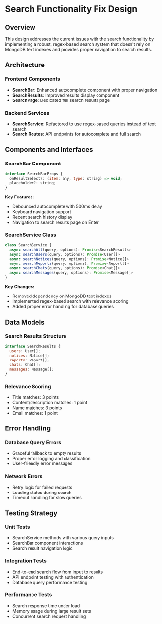 # Search Functionality Fix Design

## Overview

This design addresses the current issues with the search functionality by implementing a robust, regex-based search system that doesn't rely on MongoDB text indexes and provides proper navigation to search results.

## Architecture

### Frontend Components
- **SearchBar**: Enhanced autocomplete component with proper navigation
- **SearchResults**: Improved results display component
- **SearchPage**: Dedicated full search results page

### Backend Services
- **SearchService**: Refactored to use regex-based queries instead of text search
- **Search Routes**: API endpoints for autocomplete and full search

## Components and Interfaces

### SearchBar Component
```javascript
interface SearchBarProps {
  onResultSelect?: (item: any, type: string) => void;
  placeholder?: string;
}
```

**Key Features:**
- Debounced autocomplete with 500ms delay
- Keyboard navigation support
- Recent search history display
- Navigation to search results page on Enter

### SearchService Class
```javascript
class SearchService {
  async searchAll(query, options): Promise<SearchResults>
  async searchUsers(query, options): Promise<User[]>
  async searchNotices(query, options): Promise<Notice[]>
  async searchReports(query, options): Promise<Report[]>
  async searchChats(query, options): Promise<Chat[]>
  async searchMessages(query, options): Promise<Message[]>
}
```

**Key Changes:**
- Removed dependency on MongoDB text indexes
- Implemented regex-based search with relevance scoring
- Added proper error handling for database queries

## Data Models

### Search Results Structure
```javascript
interface SearchResults {
  users: User[];
  notices: Notice[];
  reports: Report[];
  chats: Chat[];
  messages: Message[];
}
```

### Relevance Scoring
- Title matches: 3 points
- Content/description matches: 1 point
- Name matches: 3 points
- Email matches: 1 point

## Error Handling

### Database Query Errors
- Graceful fallback to empty results
- Proper error logging and classification
- User-friendly error messages

### Network Errors
- Retry logic for failed requests
- Loading states during search
- Timeout handling for slow queries

## Testing Strategy

### Unit Tests
- SearchService methods with various query inputs
- SearchBar component interactions
- Search result navigation logic

### Integration Tests
- End-to-end search flow from input to results
- API endpoint testing with authentication
- Database query performance testing

### Performance Tests
- Search response time under load
- Memory usage during large result sets
- Concurrent search request handling